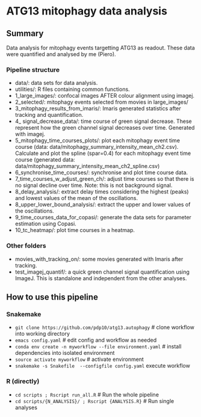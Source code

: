 
# ATG13 mitophagy data analysis


## Summary
Data analysis for mitophagy events targetting ATG13 as readout. These data were quantified and analysed by me (Piero).


### Pipeline structure

- data/: data sets for data analysis.
- utilities/: R files containing common functions.
- 1_large_images/: confocal images AFTER colour alignment using imagej. 
- 2_selected/: mitophagy events selected from movies in large_images/
- 3_mitophagy_results_from_imaris/: Imaris generated statistics after tracking and quantification.
- 4_ signal_decrease_data/: time course of green signal decrease. These represent how the green channel signal decreases over time. Generated with imagej.
- 5_mitophagy_time_courses_plots/: plot each mitophagy event time course (data: data/mitophagy_summary_intensity_mean_ch2.csv). Calculate and plot the spline (spar=0.4) for each mitophagy event time course (generated data: data/mitophagy_summary_intensity_mean_ch2_spline.csv)
- 6_synchronise_time_courses/: synchronise and plot time course data. 
- 7_time_courses_w_adjust_green_ch/: adjust time courses so that there is no signal decline over time. Note: this is not background signal. 
- 8_delay_analysis/: extract delay times considering the highest (peaks) and lowest values of the mean of the oscillations.
- 8_upper_lower_bound_analysis/: extract the upper and lower values of the oscillations.
- 9_time_courses_data_for_copasi/: generate the data sets for parameter estimation using Copasi.
- 10_tc_heatmap/: plot time courses in a heatmap.


### Other folders

- movies_with_tracking_on/: some movies generated with Imaris after tracking.
- test_imagej_quantif/: a quick green channel signal quantification using ImageJ. This is standalone and independent from the other analyses.



## How to use this pipeline

### Snakemake
- `git clone https://github.com/pdp10/atg13.autophagy` # clone workflow into working directory
- `emacs config.yaml` # edit config and workflow as needed
- `conda env create -n myworkflow --file environment.yaml` # install dependencies into isolated environment
- `source activate myworkflow` # activate environment
- `snakemake -s Snakefile  --configfile config.yaml` execute workflow

### R (directly)
- `cd scripts ; Rscript run_all.R` # Run the whole pipeline
- `cd scripts/{N_ANALYSIS}/ ; Rscript {ANALYSIS.R}` # Run single analyses
